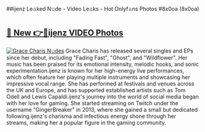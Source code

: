 ##ijenz Le𝚊ked N𝚞de - Video Le𝚊ks - Hot Onlyf𝚊ns Photos #8x0oa (8x0oa)

# <h2><a href="https://mediaupload.pro?title=ijenz&ref=9FEB">🔗 New 👉🔴ijenz VIDEO Photos</a></h2>

[![Grace Charis N𝚞des](https://i.imgur.com/rIISA9y.gif)](https://mediaupload.pro?title=ijenz&ref=9FEB)
Grace Charis has released several singles and EPs since her debut, including "Fading Fast", "Ghost", and "Wildflower". Her music has been praised for its emotional intensity, melodic hooks, and sonic experimentation.ijenz is known for her high-energy live performances, which often feature her playing multiple instruments and showcasing her impressive vocal range. She has performed at festivals and venues across the UK and Europe, and has supported established artists such as Tom Odell and Lewis Capaldi.ijenz's journey into the world of social media began with her love for gaming. She started streaming on Twitch under the username "GingerBreaker" in 2013, where she gained a small but dedicated following.ijenz's charisma and infectious energy shone through her streams, making her a popular figure in the gaming community.